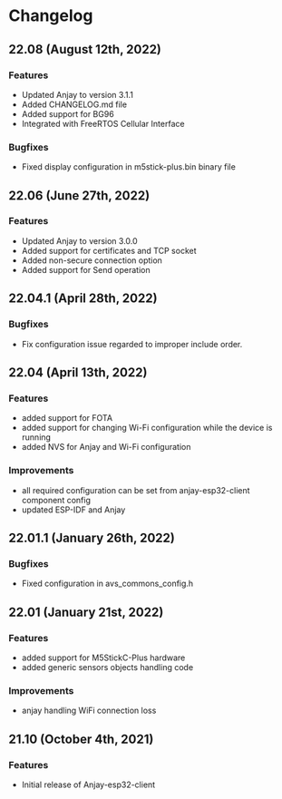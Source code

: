 # Changelog

## 22.08 (August 12th, 2022)

### Features

- Updated Anjay to version 3.1.1
- Added CHANGELOG.md file
- Added support for BG96
- Integrated with FreeRTOS Cellular Interface

### Bugfixes

- Fixed display configuration in m5stick-plus.bin binary file

## 22.06 (June 27th, 2022)

### Features

- Updated Anjay to version 3.0.0
- Added support for certificates and TCP socket
- Added non-secure connection option
- Added support for Send operation

## 22.04.1 (April 28th, 2022)

### Bugfixes

- Fix configuration issue regarded to improper include order.

## 22.04 (April 13th, 2022)

### Features

 - added support for FOTA
 - added support for changing Wi-Fi configuration while the device is
running
 - added NVS for Anjay and Wi-Fi configuration

### Improvements

 - all required configuration can be set from anjay-esp32-client component
config
 - updated ESP-IDF and Anjay

## 22.01.1 (January 26th, 2022)

### Bugfixes

 - Fixed configuration in avs_commons_config.h

## 22.01 (January 21st, 2022)

### Features

 - added support for M5StickC-Plus hardware
 - added generic sensors objects handling code

### Improvements

 - anjay handling WiFi connection loss

## 21.10 (October 4th, 2021)

### Features

- Initial release of Anjay-esp32-client
